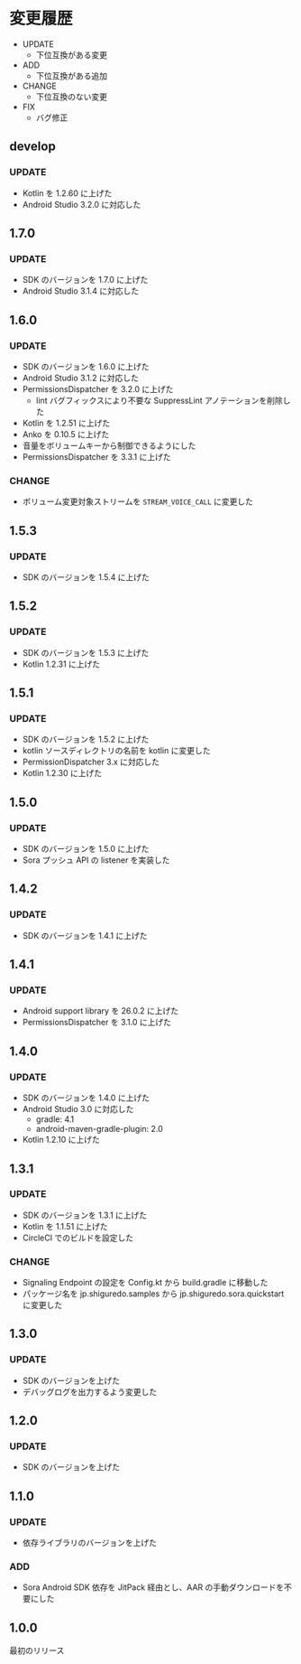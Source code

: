# 変更履歴

- UPDATE
    - 下位互換がある変更
- ADD
    - 下位互換がある追加
- CHANGE
    - 下位互換のない変更
- FIX
    - バグ修正


## develop

### UPDATE

- Kotlin を 1.2.60 に上げた
- Android Studio 3.2.0 に対応した

## 1.7.0

### UPDATE

- SDK のバージョンを 1.7.0 に上げた
- Android Studio 3.1.4 に対応した

## 1.6.0

### UPDATE

- SDK のバージョンを 1.6.0 に上げた
- Android Studio 3.1.2 に対応した
- PermissionsDispatcher を 3.2.0 に上げた
  - lint バグフィックスにより不要な SuppressLint アノテーションを削除した
- Kotlin を 1.2.51 に上げた
- Anko を 0.10.5 に上げた
- 音量をボリュームキーから制御できるようにした
- PermissionsDispatcher を 3.3.1 に上げた

### CHANGE

- ボリューム変更対象ストリームを `STREAM_VOICE_CALL` に変更した

## 1.5.3

### UPDATE

- SDK のバージョンを 1.5.4 に上げた

## 1.5.2

### UPDATE

- SDK のバージョンを 1.5.3 に上げた
- Kotlin 1.2.31 に上げた

## 1.5.1

### UPDATE

- SDK のバージョンを 1.5.2 に上げた
- kotlin ソースディレクトリの名前を kotlin に変更した
- PermissionDispatcher 3.x に対応した
- Kotlin 1.2.30 に上げた

## 1.5.0

### UPDATE

- SDK のバージョンを 1.5.0 に上げた
- Sora プッシュ API の listener を実装した

## 1.4.2

### UPDATE

- SDK のバージョンを 1.4.1 に上げた

## 1.4.1

### UPDATE

- Android support library を 26.0.2 に上げた
- PermissionsDispatcher を 3.1.0 に上げた

## 1.4.0

### UPDATE

- SDK のバージョンを 1.4.0 に上げた
- Android Studio 3.0 に対応した
  - gradle: 4.1
  - android-maven-gradle-plugin: 2.0
- Kotlin 1.2.10 に上げた

## 1.3.1

### UPDATE

- SDK のバージョンを 1.3.1 に上げた
- Kotlin を 1.1.51 に上げた
- CircleCI でのビルドを設定した

### CHANGE

- Signaling Endpoint の設定を Config.kt から build.gradle に移動した
- パッケージ名を jp.shiguredo.samples から jp.shiguredo.sora.quickstart に変更した

## 1.3.0

### UPDATE

- SDK のバージョンを上げた
- デバッグログを出力するよう変更した

## 1.2.0

### UPDATE

- SDK のバージョンを上げた

## 1.1.0

### UPDATE

- 依存ライブラリのバージョンを上げた

### ADD

- Sora Android SDK 依存を JitPack 経由とし、AAR の手動ダウンロードを不要にした

## 1.0.0

最初のリリース
